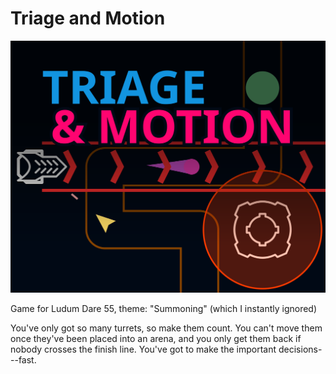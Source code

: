 # Triage and Motion

![Triage and Motion cover art](showcase/art.svg)

Game for Ludum Dare 55, theme: "Summoning" (which I instantly ignored)

You've only got so many turrets, so make them count. You can't move them once they've been placed into an arena, and you only get them back if nobody crosses the finish line. You've got to make the important decisions---fast.

